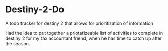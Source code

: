 # Destiny-2-Do
A todo tracker for destiny 2 that allows for prioritization of information

Had the idea to put together a priotatizeable list of activities to complete in destiny 2 for my tax accountant friend, when he has time to catch up after the season.

